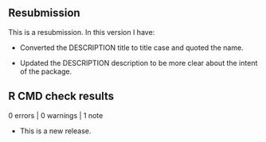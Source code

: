 ## Resubmission

This is a resubmission. In this version I have:

* Converted the DESCRIPTION title to title case and quoted the name.

* Updated the DESCRIPTION description to be more clear about the intent of the package.


## R CMD check results

0 errors | 0 warnings | 1 note

* This is a new release.
